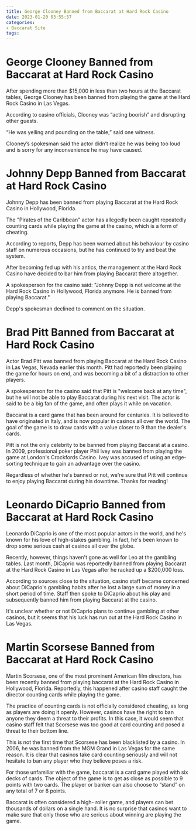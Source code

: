 ```yaml
---
title: George Clooney Banned from Baccarat at Hard Rock Casino
date: 2023-01-20 03:55:57
categories:
- Baccarat Site
tags:
---
```



#  George Clooney Banned from Baccarat at Hard Rock Casino

After spending more than $15,000 in less than two hours at the Baccarat tables, George Clooney has been banned from playing the game at the Hard Rock Casino in Las Vegas.

According to casino officials, Clooney was “acting boorish” and disrupting other guests.

“He was yelling and pounding on the table,” said one witness.

Clooney’s spokesman said the actor didn’t realize he was being too loud and is sorry for any inconvenience he may have caused.

#  Johnny Depp Banned from Baccarat at Hard Rock Casino

Johnny Depp has been banned from playing Baccarat at the Hard Rock Casino in Hollywood, Florida.

The "Pirates of the Caribbean" actor has allegedly been caught repeatedly counting cards while playing the game at the casino, which is a form of cheating.

According to reports, Depp has been warned about his behaviour by casino staff on numerous occasions, but he has continued to try and beat the system.

After becoming fed up with his antics, the management at the Hard Rock Casino have decided to bar him from playing Baccarat there altogether.

A spokesperson for the casino said: "Johnny Depp is not welcome at the Hard Rock Casino in Hollywood, Florida anymore. He is banned from playing Baccarat."

Depp's spokesman declined to comment on the situation.

#  Brad Pitt Banned from Baccarat at Hard Rock Casino

Actor Brad Pitt was banned from playing Baccarat at the Hard Rock Casino in Las Vegas, Nevada earlier this month. Pitt had reportedly been playing the game for hours on end, and was becoming a bit of a distraction to other players.

A spokesperson for the casino said that Pitt is "welcome back at any time", but he will not be able to play Baccarat during his next visit. The actor is said to be a big fan of the game, and often plays it while on vacation.

Baccarat is a card game that has been around for centuries. It is believed to have originated in Italy, and is now popular in casinos all over the world. The goal of the game is to draw cards with a value closer to 9 than the dealer's cards.

Pitt is not the only celebrity to be banned from playing Baccarat at a casino. In 2009, professional poker player Phil Ivey was banned from playing the game at London's Crockfords Casino. Ivey was accused of using an edge-sorting technique to gain an advantage over the casino.

Regardless of whether he's banned or not, we're sure that Pitt will continue to enjoy playing Baccarat during his downtime. Thanks for reading!

#  Leonardo DiCaprio Banned from Baccarat at Hard Rock Casino

Leonardo DiCaprio is one of the most popular actors in the world, and he's known for his love of high-stakes gambling. In fact, he's been known to drop some serious cash at casinos all over the globe.

Recently, however, things haven't gone as well for Leo at the gambling tables. Last month, DiCaprio was reportedly banned from playing Baccarat at the Hard Rock Casino in Las Vegas after he racked up a $200,000 loss.

According to sources close to the situation, casino staff became concerned about DiCaprio's gambling habits after he lost a large sum of money in a short period of time. Staff then spoke to DiCaprio about his play and subsequently banned him from playing Baccarat at the casino.

It's unclear whether or not DiCaprio plans to continue gambling at other casinos, but it seems that his luck has run out at the Hard Rock Casino in Las Vegas.

#  Martin Scorsese Banned from Baccarat at Hard Rock Casino

Martin Scorsese, one of the most prominent American film directors, has been recently banned from playing baccarat at the Hard Rock Casino in Hollywood, Florida. Reportedly, this happened after casino staff caught the director counting cards while playing the game.

The practice of counting cards is not officially considered cheating, as long as players are doing it openly. However, casinos have the right to ban anyone they deem a threat to their profits. In this case, it would seem that casino staff felt that Scorsese was too good at card counting and posed a threat to their bottom line.

This is not the first time that Scorsese has been blacklisted by a casino. In 2006, he was banned from the MGM Grand in Las Vegas for the same reason. It is clear that casinos take card counting seriously and will not hesitate to ban any player who they believe poses a risk.

For those unfamiliar with the game, baccarat is a card game played with six decks of cards. The object of the game is to get as close as possible to 9 points with two cards. The player or banker can also choose to “stand” on any total of 7 or 8 points.

Baccarat is often considered a high- roller game, and players can bet thousands of dollars on a single hand. It is no surprise that casinos want to make sure that only those who are serious about winning are playing the game.